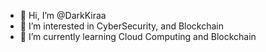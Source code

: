 - 👋 Hi, I’m @DarkKiraa
- 👀 I’m interested in CyberSecurity, and Blockchain
- 🌱 I’m currently learning Cloud Computing and Blockchain

<!---
DarkKiraa/DarkKiraa is a ✨ special ✨ repository because its `README.md` (this file) appears on your GitHub profile.
You can click the Preview link to take a look at your changes.
--->
